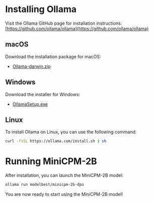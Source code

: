 # Installing Ollama

Visit the Ollama GitHub page for installation instructions: [https://github.com/ollama/ollama](https://github.com/ollama/ollama)

## macOS

Download the installation package for macOS:
- [Ollama-darwin.zip](https://ollama.com/download/Ollama-darwin.zip)

## Windows

Download the installer for Windows:
- [OllamaSetup.exe](https://ollama.com/download/OllamaSetup.exe)

## Linux

To install Ollama on Linux, you can use the following command:
```sh
curl -fsSL https://ollama.com/install.sh | sh
```

# Running MiniCPM-2B

After installation, you can launch the MiniCPM-2B model:

```sh
ollama run modelbest/minicpm-2b-dpo
```

You are now ready to start using the MiniCPM-2B model!